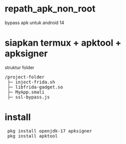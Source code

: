# repath_apk_non_root
bypass apk untuk android 14

# siapkan termux + apktool + apksigner
struktur folder
<pre>
/project-folder
 ├─ inject-frida.sh
 ├─ libfrida-gadget.so
 ├─ MyApp.smali
 ├─ ssl-bypass.js
</pre>

 # install
<pre>
 pkg install openjdk-17 apksigner
 pkg install apktool
</pre>
 

